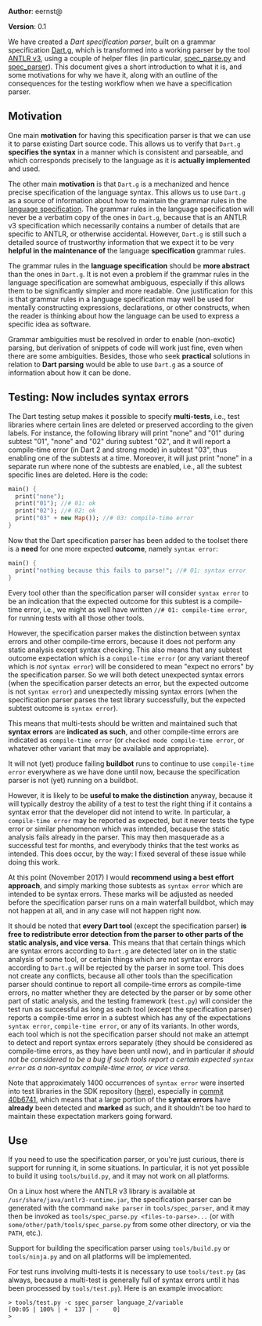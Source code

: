 **Author**: eernst@

**Version**: 0.1

We have created a _Dart specification parser_, built on a grammar specification [Dart.g](https://github.com/dart-lang/sdk/blob/master/docs/language/Dart.g), which is transformed into a working parser by the tool [ANTLR v3](http://www.antlr3.org/), using a couple of helper files (in particular, [spec_parse.py](https://github.com/dart-lang/sdk/blob/master/tools/spec_parse.py) and [spec_parser](https://github.com/dart-lang/sdk/tree/master/tools/spec_parser)). This document gives a short introduction to what it is, and some motivations for why we have it, along with an outline of the consequences for the testing workflow when we have a specification parser.

## Motivation

One main **motivation** for having this specification parser is that we can use it to parse existing Dart source code. This allows us to verify that `Dart.g` **specifies the syntax** in a manner which is consistent and parseable, and which corresponds precisely to the language as it is **actually implemented** and used.

The other main **motivation** is that `Dart.g` is a mechanized and hence precise specification of the language syntax. This allows us to use `Dart.g` as a source of information about how to maintain the grammar rules in the [language specification](https://github.com/dart-lang/sdk/blob/master/docs/language/dartLangSpec.tex). The grammar rules in the language specification will never be a verbatim copy of the ones in `Dart.g`, because that is an ANTLR v3 specification which necessarily contains a number of details that are specific to ANTLR, or otherwise accidental. However, `Dart.g` is still such a detailed source of trustworthy information that we expect it to be very **helpful in the maintenance of** the language **specification** grammar rules.

The grammar rules in the **language specification** should be **more abstract** than the ones in `Dart.g`. It is not even a problem if the grammar rules in the language specification are somewhat ambiguous, especially if this allows them to be significantly simpler and more readable. One justification for this is that grammar rules in a language specification may well be used for mentally constructing expressions, declarations, or other constructs, when the reader is thinking about how the language can be used to express a specific idea as software.

Grammar ambiguities must be resolved in order to enable (non-exotic) parsing, but derivation of snippets of code will work just fine, even when there are some ambiguities. Besides, those who seek **practical** solutions in relation to **Dart parsing** would be able to use `Dart.g` as a source of information about how it can be done.


## Testing: Now includes syntax errors

The Dart testing setup makes it possible to specify **multi-tests**, i.e., test libraries where certain lines are deleted or preserved according to the given labels. For instance, the following library will print "none" and "01" during subtest "01", "none" and "02" during subtest "02", and it will report a compile-time error (in Dart 2 and strong mode) in subtest "03", thus enabling one of the subtests at a time. Moreover, it will just print "none" in a separate run where none of the subtests are enabled, i.e., all the subtest specific lines are deleted. Here is the code:
```dart
main() {
  print("none");
  print("01"); //# 01: ok
  print("02"); //# 02: ok
  print("03" + new Map()); //# 03: compile-time error
}
```

Now that the Dart specification parser has been added to the toolset there is a **need** for one more expected **outcome**, namely `syntax error`:
```dart
main() {
  print("nothing because this fails to parse!"; //# 01: syntax error
}
```
Every tool other than the specification parser will consider `syntax error` to be an indication that the expected outcome for this subtest is a compile-time error, i.e., we might as well have written `//# 01: compile-time error`, for running tests with all those other tools.

However, the specification parser makes the distinction between syntax errors and other compile-time errors, because it does not perform any static analysis except syntax checking. This also means that any subtest outcome expectation which is a `compile-time error` (or any variant thereof which is _not_ `syntax error`) will be considered to mean "expect no errors" by the specification parser. So we will both detect unexpected syntax errors (when the specification parser detects an error, but the expected outcome is not `syntax error`) and unexpectedly missing syntax errors (when the specification parser parses the test library successfully, but the expected subtest outcome is `syntax error`).

This means that multi-tests should be written and maintained such that **syntax errors** are **indicated as such**, and other compile-time errors are indicated as `compile-time error` (or `checked mode compile-time error`, or whatever other variant that may be available and appropriate).

It will not (yet) produce failing **buildbot** runs to continue to use `compile-time error` everywhere as we have done until now, because the specification parser is not (yet) running on a buildbot.

However, it is likely to be **useful to make the distinction** anyway, because it will typically destroy the ability of a test to test the right thing if it contains a syntax error that the developer did not intend to write. In particular, a `compile-time error` may be reported as expected, but it never tests the type error or similar phenomenon which was intended, because the static analysis fails already in the parser. This may then masquerade as a successful test for months, and everybody thinks that the test works as intended. This does occur, by the way: I fixed several of these issue while doing this work.

At this point (November 2017) I would **recommend using a best effort approach**, and simply marking those subtests as `syntax error` which are intended to be syntax errors. These marks will be adjusted as needed before the specification parser runs on a main waterfall buildbot, which may not happen at all, and in any case will not happen right now.

It should be noted that **every Dart tool** (except the specification parser) **is free to redistribute error detection from the parser to other parts of the static analysis, and vice versa**. This means that that certain things which are syntax errors according to `Dart.g` are detected later on in the static analysis of some tool, or certain things which are not syntax errors according to `Dart.g` will be rejected by the parser in some tool. This does not create any conflicts, because all other tools than the specification parser should continue to report all compile-time errors as compile-time errors, no matter whether they are detected by the parser or by some other part of static analysis, and the testing framework (`test.py`) will consider the test run as successful as long as each tool (except the specification parser) reports a compile-time error in a subtest which has any of the expectations `syntax error`, `compile-time error`, or any of its variants. In other words, each tool which is not the specification parser should not make an attempt to detect and report syntax errors separately (they should be considered as compile-time errors, as they have been until now), and in particular _it should not be considered to be a bug if such tools report a certain expected `syntax error` as a non-syntax compile-time error, or vice versa_.

Note that approximately 1400 occurrences of `syntax error` were inserted into test libraries in the SDK repository ([here](https://github.com/dart-lang/sdk/tree/master/tests)), especially in [commit 40b6741](https://github.com/dart-lang/sdk/commit/40b674177885c55fe9feb514a91f4383b715dd91), which means that a large portion of the **syntax errors** have **already** been detected and **marked** as such, and it shouldn't be too hard to maintain these expectation markers going forward.

## Use

If you need to use the specification parser, or you're just curious, there is support for running it, in some situations. In particular, it is not yet possible to build it using `tools/build.py`, and it may not work on all platforms.

On a Linux host where the ANTLR v3 library is available at `/usr/share/java/antlr3-runtime.jar`, the specification parser can be generated with the command `make parser` in `tools/spec_parser`, and it may then be invoked as `tools/spec_parse.py <files-to-parse>...` (or with `some/other/path/tools/spec_parse.py` from some other directory, or via the `PATH`, etc.).

Support for building the specification parser using `tools/build.py` or `tools/ninja.py` and on all platforms will be implemented.

For test runs involving multi-tests it is necessary to use `tools/test.py` (as always, because a multi-test is generally full of syntax errors until it has been processed by `tools/test.py`). Here is an example invocation:
```
> tools/test.py -c spec_parser language_2/variable
[00:05 | 100% | +  137 | -    0]
>
```
